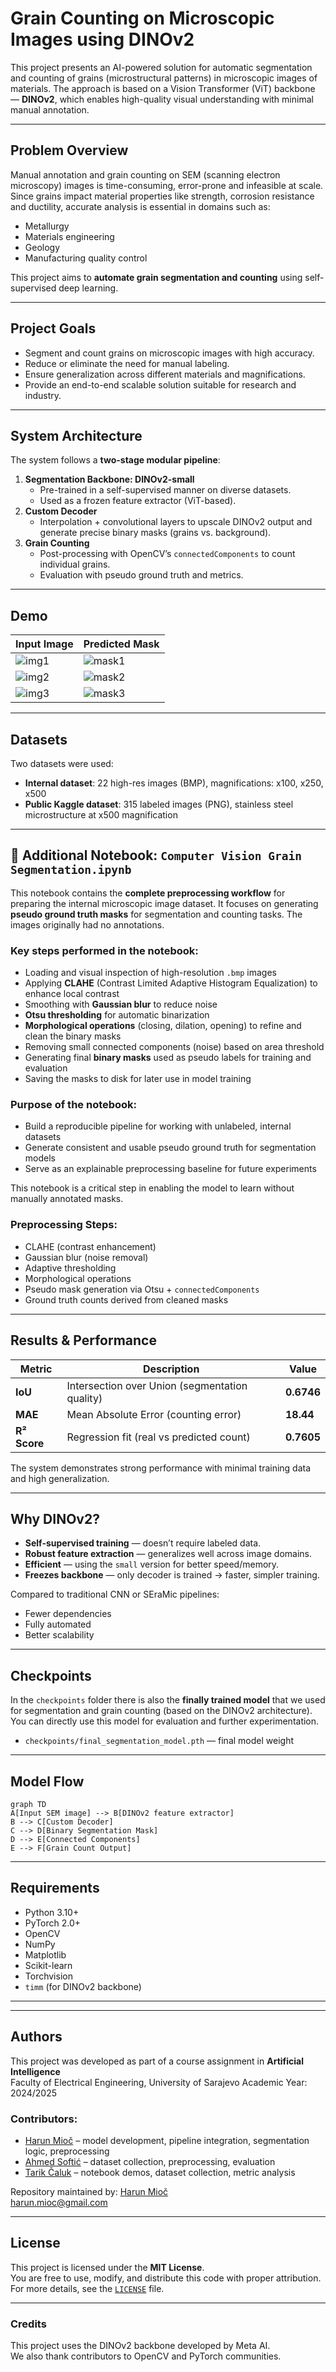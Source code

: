 #  Grain Counting on Microscopic Images using DINOv2

This project presents an AI-powered solution for automatic segmentation and counting of grains (microstructural patterns) in microscopic images of materials. The approach is based on a Vision Transformer (ViT) backbone — **DINOv2**, which enables high-quality visual understanding with minimal manual annotation.

---

##  Problem Overview

Manual annotation and grain counting on SEM (scanning electron microscopy) images is time-consuming, error-prone and infeasible at scale. Since grains impact material properties like strength, corrosion resistance and ductility, accurate analysis is essential in domains such as:
- Metallurgy
- Materials engineering
- Geology
- Manufacturing quality control

This project aims to **automate grain segmentation and counting** using self-supervised deep learning.

---

##  Project Goals

- Segment and count grains on microscopic images with high accuracy.
- Reduce or eliminate the need for manual labeling.
- Ensure generalization across different materials and magnifications.
- Provide an end-to-end scalable solution suitable for research and industry.

---

##  System Architecture

The system follows a **two-stage modular pipeline**:

1. **Segmentation Backbone: DINOv2-small**
   - Pre-trained in a self-supervised manner on diverse datasets.
   - Used as a frozen feature extractor (ViT-based).
2. **Custom Decoder**
   - Interpolation + convolutional layers to upscale DINOv2 output and generate precise binary masks (grains vs. background).
3. **Grain Counting**
   - Post-processing with OpenCV’s `connectedComponents` to count individual grains.
   - Evaluation with pseudo ground truth and metrics.


---

##  Demo

| Input Image | Predicted Mask |
|-------------|----------------|
| ![img1](Images/A_01_01.png) | ![mask1](Binary%20Masks/A_01_01_seg.png) |
| ![img2](Images/14.bmp) | ![mask2](Binary%20Masks/14_seg.png) |
| ![img3](Images/G_03_04.png) | ![mask3](Binary%20Masks/G_03_04_seg.png) |

---

##  Datasets

Two datasets were used:
- **Internal dataset**: 22 high-res images (BMP), magnifications: x100, x250, x500
- **Public Kaggle dataset**: 315 labeled images (PNG), stainless steel microstructure at x500 magnification

---

## 📓 Additional Notebook: `Computer Vision Grain Segmentation.ipynb`

This notebook contains the **complete preprocessing workflow** for preparing the internal microscopic image dataset. It focuses on generating **pseudo ground truth masks** for segmentation and counting tasks. The images originally had no annotations.

### Key steps performed in the notebook:

- Loading and visual inspection of high-resolution `.bmp` images  
- Applying **CLAHE** (Contrast Limited Adaptive Histogram Equalization) to enhance local contrast  
- Smoothing with **Gaussian blur** to reduce noise  
- **Otsu thresholding** for automatic binarization  
- **Morphological operations** (closing, dilation, opening) to refine and clean the binary masks  
- Removing small connected components (noise) based on area threshold  
- Generating final **binary masks** used as pseudo labels for training and evaluation  
- Saving the masks to disk for later use in model training

### Purpose of the notebook:

- Build a reproducible pipeline for working with unlabeled, internal datasets  
- Generate consistent and usable pseudo ground truth for segmentation models  
- Serve as an explainable preprocessing baseline for future experiments

This notebook is a critical step in enabling the model to learn without manually annotated masks.


### Preprocessing Steps:
- CLAHE (contrast enhancement)
- Gaussian blur (noise removal)
- Adaptive thresholding
- Morphological operations
- Pseudo mask generation via Otsu + `connectedComponents`
- Ground truth counts derived from cleaned masks

---

##  Results & Performance

| Metric | Description | Value |
|--------|-------------|-------|
| **IoU** | Intersection over Union (segmentation quality) | **0.6746** |
| **MAE** | Mean Absolute Error (counting error) | **18.44** |
| **R² Score** | Regression fit (real vs predicted count) | **0.7605** |

The system demonstrates strong performance with minimal training data and high generalization.

---

##  Why DINOv2?

- **Self-supervised training** — doesn’t require labeled data.
- **Robust feature extraction** — generalizes well across image domains.
- **Efficient** — using the `small` version for better speed/memory.
- **Freezes backbone** — only decoder is trained → faster, simpler training.

Compared to traditional CNN or SEraMic pipelines:

- Fewer dependencies  
- Fully automated  
- Better scalability

---

## Checkpoints

In the `checkpoints` folder there is also the **finally trained model** that we used for segmentation and grain counting (based on the DINOv2 architecture).
You can directly use this model for evaluation and further experimentation.

- `checkpoints/final_segmentation_model.pth` — final model weight

---

##  Model Flow

```mermaid
graph TD
A[Input SEM image] --> B[DINOv2 feature extractor]
B --> C[Custom Decoder]
C --> D[Binary Segmentation Mask]
D --> E[Connected Components]
E --> F[Grain Count Output]
```
---

## Requirements

- Python 3.10+
- PyTorch 2.0+
- OpenCV
- NumPy
- Matplotlib
- Scikit-learn
- Torchvision
- `timm` (for DINOv2 backbone)

---

---

##  Authors

This project was developed as part of a course assignment in **Artificial Intelligence**  
Faculty of Electrical Engineering, University of Sarajevo
Academic Year: 2024/2025

### Contributors:
- [Harun Mioč](https://github.com/harunmioc) – model development, pipeline integration, segmentation logic, preprocessing 
- [Ahmed Softić](https://github.com/soft1c) – dataset collection, preprocessing, evaluation  
- [Tarik Čaluk](https://github.com/tarikcalukk) – notebook demos, dataset collection, metric analysis  

 Repository maintained by: [Harun Mioč](https://github.com/harunmioc)  
 harun.mioc@gmail.com

---

##  License

This project is licensed under the **MIT License**.  
You are free to use, modify, and distribute this code with proper attribution.  
For more details, see the [`LICENSE`](LICENSE) file.

---
###  Credits

This project uses the DINOv2 backbone developed by Meta AI.  
We also thank contributors to OpenCV and PyTorch communities.

